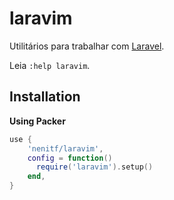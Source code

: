 # laravim

Utilitários para trabalhar com [Laravel](https://laravel.com/).

Leia `:help laravim`.

## Installation

**Using Packer**

```lua
use {
    'nenitf/laravim',
    config = function()
      require('laravim').setup()
    end,
}
```
